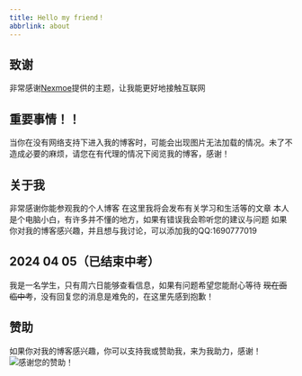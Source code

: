 ```yaml
---
title: Hello my friend！
abbrlink: about
---
```


## 致谢
非常感谢[Nexmoe](https://nexmoe.com/)提供的主题，让我能更好地接触互联网

## 重要事情！！
当你在没有网络支持下进入我的博客时，可能会出现图片无法加载的情况。未了不造成必要的麻烦，请您在有代理的情况下阅览我的博客，感谢！

## 关于我
非常感谢你能参观我的个人博客
在这里我将会发布有关学习和生活等的文章
本人是个电脑小白，有许多并不懂的地方，如果有错误我会聆听您的建议与问题
如果你对我的博客感兴趣，并且想与我讨论，可以添加我的QQ:1690777019


## 2024 04 05（已结束中考）
我是一名学生，只有周六日能够查看信息，如果有问题希望您能耐心等待
~~现在面临中考~~，没有回复您的消息是难免的，在这里先感到抱歉！

## 赞助
如果你对我的博客感兴趣，你可以支持我或赞助我，来为我助力，感谢！
![感谢您的赞助！](https://img.rolude.icu/Snipaste_2024-07-04_19-24-55.png) 